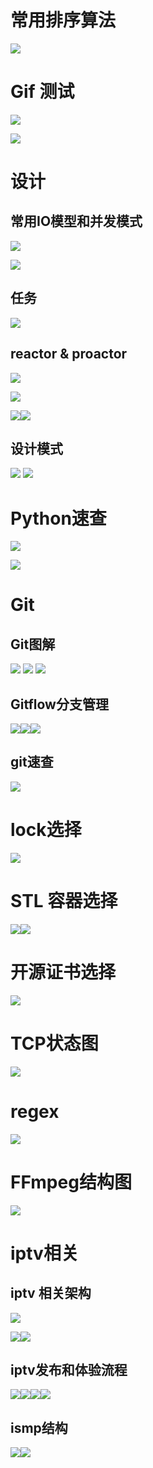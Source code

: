 # 常用排序算法

![](../assets/常用排序算法.png)

# Gif 测试

![](../assets/hh/0.gif)

![](../assets/hh/2.gif)

# 设计
## **常用IO模型和并发模式**

![](../assets/常用IO模型和并发模式.png)

![](../assets/epoll.jpg)

## **任务**

![](../assets/任务模型.png)

## **reactor & proactor**

![](../assets/reactor序列图.png)

![](../assets/proactor流程图.png)

![](../assets/proactor.png)![](../assets/reacotr架构图.png)

## **设计模式**

![](../assets/design-pattern-1.png) ![](../assets/design-pattern-2.png)

# **Python速查**

![](../assets/613fbb25592a2abaabde0be8e6eb61a7--cheatsheet-programming-computer-programming-code.jpg)

![](../assets/python速查.png)

# **Git**
## **Git图解**

![](../assets/git流程图.png) ![](../assets/git操作.png) ![](../assets/git撤销流程.png)

## **Gitflow分支管理**

![](../assets/gitflow分支.png)![](../assets/gitflow分支管理.png)![](../assets/gitflow分支策略.png)

## **git速查**

![](../assets/git速查.png)

# **lock选择**

![](../assets/which.lock.png)

# **STL 容器选择**

![](../assets/stl-container.png)![](../assets/stl速查.png)

# **开源证书选择**

![](../assets/opensource-license.png)

# **TCP状态图**

![](../assets/tcp-state.png)

# **regex**

![](../assets/regex.png)

# **FFmpeg结构图**

![](../assets/ffmpeg.png)

# iptv相关
## iptv 相关架构

![](../assets/iptv-mdn.jpg)

![](../assets/cms.jpg)![](../assets/mdn.jpg)

## iptv发布和体验流程

![](../assets/mdn-vodpush.jpg)![](../assets/mdn-vod.jpg)![](../assets/mdn-btvpush.jpg)![](../assets/mdn-btv.jpg)

## ismp结构

![](../assets/ismp.jpg)![](../assets/ismp_2.jpg)


